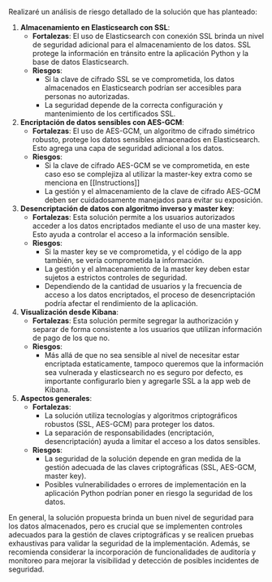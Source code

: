 Realizaré un análisis de riesgo detallado de la solución que has planteado:

1. **Almacenamiento en Elasticsearch con SSL**:
    - **Fortalezas**: El uso de Elasticsearch con conexión SSL brinda un nivel de seguridad adicional para el almacenamiento de los datos. SSL protege la información en tránsito entre la aplicación Python y la base de datos Elasticsearch.
    - **Riesgos**:
        - Si la clave de cifrado SSL se ve comprometida, los datos almacenados en Elasticsearch podrían ser accesibles para personas no autorizadas.
        - La seguridad depende de la correcta configuración y mantenimiento de los certificados SSL.
2. **Encriptación de datos sensibles con AES-GCM**:
    - **Fortalezas**: El uso de AES-GCM, un algoritmo de cifrado simétrico robusto, protege los datos sensibles almacenados en Elasticsearch. Esto agrega una capa de seguridad adicional a los datos.
    - **Riesgos**:
        - Si la clave de cifrado AES-GCM se ve comprometida, en este caso eso se complejiza al utilizar la master-key extra como se menciona en [[Instructions]]
        - La gestión y el almacenamiento de la clave de cifrado AES-GCM deben ser cuidadosamente manejados para evitar su exposición.
3. **Desencriptación de datos con algoritmo inverso y master key**:
    - **Fortalezas**: Esta solución permite a los usuarios autorizados acceder a los datos encriptados mediante el uso de una master key. Esto ayuda a controlar el acceso a la información sensible.
    - **Riesgos**:
        - Si la master key se ve comprometida, y el código de la app también, se vería comprometida la información.
        - La gestión y el almacenamiento de la master key deben estar sujetos a estrictos controles de seguridad.
        - Dependiendo de la cantidad de usuarios y la frecuencia de acceso a los datos encriptados, el proceso de desencriptación podría afectar el rendimiento de la aplicación.
4. **Visualización desde Kibana**:
    - **Fortalezas**: Esta solución permite segregar la authorización y separar de forma consistente a los usuarios que utilizan información de pago de los que no.
    - **Riesgos**:
        - Más allá de que no sea sensible al nivel de necesitar estar encriptada estaticamente, tampoco queremos que la información sea vulnerada y elasticsearch no es seguro por defecto, es importante configurarlo bien y agregarle SSL a la app web de Kibana.
5. **Aspectos generales**:
    - **Fortalezas**:
        - La solución utiliza tecnologías y algoritmos criptográficos robustos (SSL, AES-GCM) para proteger los datos.
        - La separación de responsabilidades (encriptación, desencriptación) ayuda a limitar el acceso a los datos sensibles.
    - **Riesgos**:
        - La seguridad de la solución depende en gran medida de la gestión adecuada de las claves criptográficas (SSL, AES-GCM, master key).
        - Posibles vulnerabilidades o errores de implementación en la aplicación Python podrían poner en riesgo la seguridad de los datos.


En general, la solución propuesta brinda un buen nivel de seguridad para los datos almacenados, pero es crucial que se implementen controles adecuados para la gestión de claves criptográficas y se realicen pruebas exhaustivas para validar la seguridad de la implementación. Además, se recomienda considerar la incorporación de funcionalidades de auditoría y monitoreo para mejorar la visibilidad y detección de posibles incidentes de seguridad.
